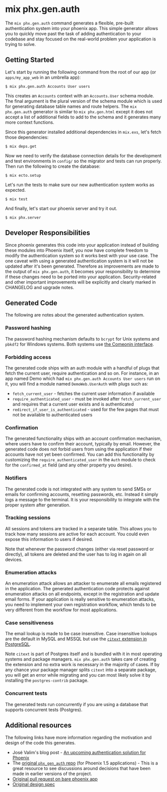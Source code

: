 # mix phx.gen.auth

The `mix phx.gen.auth` command generates a flexible, pre-built authentication system into your phoenix app. This simple generator allows you to quickly move past the task of adding authentication to your codebase and stay focused on the real-world problem your application is trying to solve.

## Getting Started

Let's start by running the following command from the root of our app (or `apps/my_app_web` in an umbrella app):

    $ mix phx.gen.auth Accounts User users

This creates an `Accounts` context with an `Accounts.User` schema module. The final argument is the plural version of the schema module which is used for generating database table names and route helpers. The `mix phx.gen.auth` generator is similar to `mix phx.gen.html` except it does not accept a list of additional fields to add to the schema and it generates many more context functions.

Since this generator installed additional dependencies in `mix.exs`, let's fetch those dependencies:

    $ mix deps.get

Now we need to verify the database connection details for the development and test environments in `config/` so the migrator and tests can run properly. Then run the following to create the database:

    $ mix ecto.setup

Let's run the tests to make sure our new authentication system works as expected.

    $ mix test

And finally, let's start our phoenix server and try it out.

    $ mix phx.server

## Developer Responsibilities

Since phoenix generates this code into your application instead of building these modules into Phoenix itself, you now have complete freedom to modify the authentication system so it works best with your use case. The one caveat with using a generated authentication system is it will not be updated after it's been generated. Therefore as improvements are made to the output of `mix phx.gen.auth`, it becomes your responsibility to determine if these changes need to be ported into your application. Security-related and other important improvements will be explicitly and clearly marked in CHANGELOG and upgrade notes.

## Generated Code

The following are notes about the generated authentication system.

### Password hashing

The password hashing mechanism defaults to `bcrypt` for Unix systems and `pbkdf2` for Windows systems. Both systems use [the Comeonin interface](https://hexdocs.pm/comeonin/).

### Forbidding access

The generated code ships with an auth module with a handful of plugs that fetch the current user, require authentication and so on. For instance, in an app named Demo which had `mix phx.gen.auth Accounts User users` run on it, you will find a module named `DemoWeb.UserAuth` with plugs such as:

  * `fetch_current_user` - fetches the current user information if available
  * `require_authenticated_user` - must be invoked after `fetch_current_user` and requires that a current user exists and is authenticated
  * `redirect_if_user_is_authenticated` - used for the few pages that must not be available to authenticated users

### Confirmation

The generated functionality ships with an account confirmation mechanism, where users have to confirm their account, typically by email. However, the generated code does not forbid users from using the application if their accounts have not yet been confirmed. You can add this functionality by customizing the `require_authenticated_user` in the `Auth` module to check for the `confirmed_at` field (and any other property you desire).

### Notifiers

The generated code is not integrated with any system to send SMSs or emails for confirming accounts, resetting passwords, etc. Instead it simply logs a message to the terminal. It is your responsibility to integrate with the proper system after generation.

### Tracking sessions

All sessions and tokens are tracked in a separate table. This allows you to track how many sessions are active for each account. You could even expose this information to users if desired.

Note that whenever the password changes (either via reset password or directly), all tokens are deleted and the user has to log in again on all devices.

### Enumeration attacks

An enumeration attack allows an attacker to enumerate all emails registered in the application. The generated authentication code protects against enumeration attacks on all endpoints, except in the registration and update email forms. If your application is really sensitive to enumeration attacks, you need to implement your own registration workflow, which tends to be very different from the workflow for most applications.

### Case sensitiveness

The email lookup is made to be case insensitive. Case insensitive lookups are the default in MySQL and MSSQL but use the [`citext` extension in PostgreSQL](https://www.postgresql.org/docs/current/citext.html).

Note `citext` is part of Postgres itself and is bundled with it in most operating systems and package managers. `mix phx.gen.auth` takes care of creating the extension and no extra work is necessary in the majority of cases. If by any chance your package manager splits `citext` into a separate package, you will get an error while migrating and you can most likely solve it by installing the `postgres-contrib` package.

### Concurrent tests

The generated tests run concurrently if you are using a database that supports concurrent tests (Postgres).

## Additional resources

The following links have more information regarding the motivation and design of the code this generates.

  * José Valim's blog post - [An upcoming authentication solution for Phoenix](https://dashbit.co/blog/a-new-authentication-solution-for-phoenix)
  * The [original `phx_gen_auth` repo][phx_gen_auth repo] (for Phoenix 1.5 applications) - This is a great resource to see discussions around decisions that have been made in earlier versions of the project.
  * [Original pull request on bare phoenix app][auth pr]
  * [Original design spec](https://github.com/dashbitco/mix_phx_gen_auth_demo/blob/auth/README.md)

[phx_gen_auth repo]: https://github.com/aaronrenner/phx_gen_auth
[auth pr]: https://github.com/dashbitco/mix_phx_gen_auth_demo/pull/1
